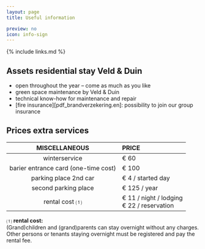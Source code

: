 ```yaml
---
layout: page
title: Useful information

preview: no
icon: info-sign
---
```


{% include links.md %}

## Assets residential stay Veld & Duin

- open throughout the year – come as much as you like
- green space maintenance by Veld & Duin
- technical know-how for maintenance and repair
- [fire insurance][pdf_brandverzekering.en]: possibility to join our group insurance


## Prices extra services

MISCELLANEOUS                       |PRICE          
:----------------------------------:|:---------------
winterservice                       |€ 60
barier entrance card (one-time cost)|€ 100          
parking place 2nd car               |€ 4 / started day  
second parking place                |€ 125 / year       
rental cost ⑴                      |€ 11 / night / lodging <br> € 22 / reservation


⑴ **rental cost:**<br> (Grand)children and (grand)parents can stay overnight without any charges. Other persons or tenants staying overnight must be registered and pay the rental fee.
